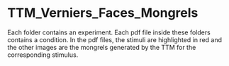 # TTM_Verniers_Faces_Mongrels
Each folder contains an experiment.
Each pdf file inside these folders contains a condition.
In the pdf files, the stimuli are highlighted in red and the other images are the mongrels generated by the TTM for the corresponding stimulus.
